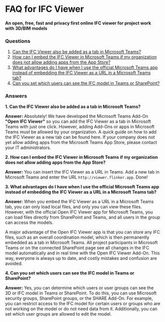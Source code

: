 # FAQ for IFC Viewer 
#### An open, free, fast and privacy first online IFC viewer for project work with 3D/BIM models

### Questions
1. [Can the IFC Viewer also be added as a tab in Microsoft Teams?](#1-can-the-ifc-viewer-also-be-added-as-a-tab-in-microsoft-teams)
2. [How can I embed the IFC Viewer in Microsoft Teams if my organization does not allow adding apps from the App Store?](#2-how-can-i-embed-the-ifc-viewer-in-microsoft-teams-if-my-organization-does-not-allow-adding-apps-from-the-app-store)
3. [What advantages do I have when I use the official Microsoft Teams app instead of embedding the IFC Viewer as a URL in a Microsoft Teams tab?](#3-what-advantages-do-i-have-when-i-use-the-official-microsoft-teams-app-instead-of-embedding-the-ifc-viewer-as-a-url-in-a-microsoft-teams-tab)
4. [Can you set which users can see the IFC model in Teams or SharePoint?](#4-can-you-set-which-users-can-see-the-ifc-model-in-teams-or-sharepoint)

### Answers

**1. Can the IFC Viewer also be added as a tab in Microsoft Teams?**

**Answer:** Absolutely! We have developed the Microsoft Teams Add-On **"Open IFC Viewer"** so you can add the IFC Viewer as a tab in Microsoft Teams with just one click. However, adding Add-Ons or apps in Microsoft Teams must be allowed by your organization. A quick guide on how to add the IFC Viewer as a new tab can be found here. If your company does not yet allow adding apps from the Microsoft Teams App Store, please contact your IT administrators.


**2. How can I embed the IFC Viewer in Microsoft Teams if my organization does not allow adding apps from the App Store?**

**Answer:** You can insert the IFC Viewer as a URL in Teams. Add a new tab in Microsoft Teams and enter the URL `http://viewer.flinker.app`. Done!


**3. What advantages do I have when I use the official Microsoft Teams app instead of embedding the IFC Viewer as a URL in a Microsoft Teams tab?**

**Answer:** When you embed the IFC Viewer as a URL in a Microsoft Teams tab, you can only load local files, and only you can view these files. However, with the official Open IFC Viewer app for Microsoft Teams, you can load files directly from SharePoint and Teams, and all users in the group can access the models.

A major advantage of the Open IFC Viewer app is that you can store any IFC files, such as an overall coordination model, which is then permanently embedded as a tab in Microsoft Teams. All project participants in Microsoft Teams or on the connected SharePoint page see all changes in the IFC model automatically and in real time with the Open IFC Viewer Add-On. This way, everyone is always up to date, and costly mistakes and confusion are avoided.


**4. Can you set which users can see the IFC model in Teams or SharePoint?**

**Answer:** Yes, you can determine which users or user groups can see the 3D or IFC model in Teams or SharePoint. To do this, you can use Microsoft security groups, SharePoint groups, or the SHARE Add-On. For example, you can restrict access to the IFC model for certain users or groups who are not working on the model or do not need data from it. Additionally, you can set which user groups are allowed to edit the model.



<br><br><br><br><br><br><br><br><br><br><br><br><br><br><br><br><br><br><br><br><br><br><br><br>



